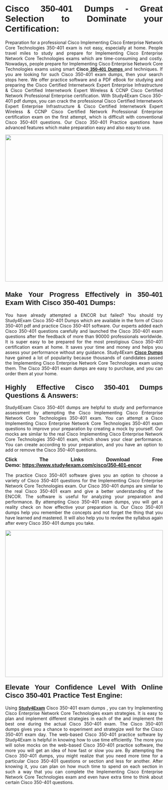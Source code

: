 <h1 style="text-align: justify;"><strong><span style="font-family:Verdana,Geneva,sans-serif;">Cisco 350-401 Dumps - Great Selection to Dominate your Certification:</span></strong></h1>

<p style="text-align: justify;">Preparation for a professional Cisco Implementing Cisco Enterprise Network Core Technologies 350-401 exam is not easy, especially at home. People travel miles to study and prepare for Implementing Cisco Enterprise Network Core Technologies exams which are time-consuming and costly. Nowadays, people prepare for Implementing Cisco Enterprise Network Core Technologies exams using smart <span style="font-family:Verdana,Geneva,sans-serif;"><strong>Cisco<a href="https://www.study4exam.com/cisco/350-401-valid-dumps"> 350-401 Dumps</a></strong></span><a href="https://www.study4exam.com/salesforce/user-experience-designer-valid-dumps"> </a>and techniques. If you are looking for such Cisco 350-401 exam dumps, then your search stops here. We offer practice software and a PDF eBook for studying and preparing the Cisco Certified Internetwork Expert Enterprise Infrastructure & Cisco Certified Internetwork Expert Wireless & CCNP Cisco Certified Network Professional Enterprise certification. With Study4Exam Cisco 350-401 pdf dumps, you can crack the professional Cisco Certified Internetwork Expert Enterprise Infrastructure & Cisco Certified Internetwork Expert Wireless & CCNP Cisco Certified Network Professional Enterprise certification exam on the first attempt, which is difficult with conventional Cisco 350-401 questions. Our Cisco 350-401 Practice questions have advanced features which make preparation easy and also easy to use.</p>

<p style="text-align: justify;"><a href="https://www.study4exam.com/cisco/350-401-encor"><img alt="" src="https://www.thequestionanswers.com/wp-content/uploads/2022/07/S4E-Cert-Exams-Questions-img-scaled.webp" style="width: 100%; height: 470px;" /></a></p>

<h2 style="text-align: justify;"><span style="font-size:22px;"><strong><span style="font-family:Verdana,Geneva,sans-serif;">Make Your Progress Effectively in 350-401 Exam With Cisco 350-401 Dumps:</span></strong></span></h2>

<p style="text-align: justify;">You have already attempted a ENCOR but failed? You should try Study4Exam Cisco 350-401 Dumps which are available in the form of Cisco 350-401 pdf and practice Cisco 350-401 software. Our experts added each Cisco 350-401 questions carefully and launched the Cisco 350-401 exam questions after the feedback of more than 90000 professionals worldwide. It is super easy to be prepared for the most prestigious Cisco 350-401 certification exam at home. It saves your time and money and helps you assess your performance without any guidance. Study4Exam <a href="https://www.study4exam.com/cisco-exams"><span style="font-family:Verdana,Geneva,sans-serif;"><strong>Cisco Dumps</strong></span></a> have gained a lot of popularity because thousands of candidates passed the Implementing Cisco Enterprise Network Core Technologies exam using them. The Cisco 350-401 exam dumps are easy to purchase, and you can order them at your home. </p>

<h3 style="text-align: justify;"><strong><span style="font-size:22px;"><span style="font-family:Verdana,Geneva,sans-serif;">Highly Effective Cisco 350-401 Dumps Questions & Answers:</span></span></strong></h3>

<p style="text-align: justify;">Study4Exam Cisco 350-401 dumps are helpful to study and performance assessment by attempting the Cisco Implementing Cisco Enterprise Network Core Technologies 350-401 exam. You can attempt a Cisco Implementing Cisco Enterprise Network Core Technologies 350-401 exam questions to improve your preparation by creating a mock by yourself. Our mocks are similar to the real Cisco Implementing Cisco Enterprise Network Core Technologies 350-401 exam, which shows your clear performance. You can create according to your preparation, and you have an option to add or remove the Cisco 350-401 questions.</p>

<p style="text-align: justify;"><strong><span style="font-family:Verdana,Geneva,sans-serif;"><span style="font-size:16px;">Click The Links Download Free Demo: <a href="https://www.study4exam.com/cisco/350-401-encor">https://www.study4exam.com/cisco/350-401-encor</a></span></span></strong></p>

<p style="text-align: justify;">The practice Cisco 350-401 software gives you an option to choose a variety of Cisco 350-401 questions for the Implementing Cisco Enterprise Network Core Technologies exam. Our Cisco 350-401 dumps are similar to the real Cisco 350-401 exam and give a better understanding of the ENCOR. The software is useful for analyzing your preparation and performance. By attempting Cisco 350-401 exam dumps, you will get a reality check on how effective your preparation is. Our Cisco 350-401 dumps help you remember the concepts and not forget the thing that you have learned and mastered. It will also help you to review the syllabus again after every Cisco 350-401 dumps you take.</p>

<p style="text-align: justify;"><a href="https://www.study4exam.com/cisco/350-401-encor"><img alt="" src="https://www.thequestionanswers.com/wp-content/uploads/2022/07/S4E-Cert-Exams-Questions-Discount-img-scaled.webp" style="width: 100%; height: 470px;" /></a></p>

<h4 style="text-align: justify;"><span style="font-size:22px;"><strong><span style="font-family:Verdana,Geneva,sans-serif;">Elevate Your Confidence Level With Online Cisco 350-401 Practice Test Engine:</span></strong></span></h4>

<p style="text-align: justify;">Using <a href="https://www.study4exam.com/newsite/"><span style="font-family:Verdana,Geneva,sans-serif;"><strong>Study4Exam</strong></span></a> Cisco 350-401 exam dumps , you can try Implementing Cisco Enterprise Network Core Technologies exam strategies. It is easy to plan and implement different strategies in each of the and implement the best one during the actual Cisco 350-401 exam. The Cisco 350-401 dumps gives you a chance to experiment and strategize well for the Cisco 350-401 exam day. The web-based Cisco 350-401 practice software by Study4Exam is helpful in knowing how to use time efficiently. The more you will solve mocks on the web-based Cisco 350-401 practice software, the more you will get an idea of how fast or slow you are. By attempting the Cisco 350-401 dumps, you might realize that you need more time for a particular Cisco 350-401 questions or section and less for another. After knowing it, you can plan on how much time to spend on each section in such a way that you can complete the Implementing Cisco Enterprise Network Core Technologies exam and even have extra time to think about certain Cisco 350-401 questions. </p>
